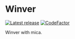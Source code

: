 # Winver

[![Latest release](https://img.shields.io/github/v/release/rounk-ctrl/Winver)](https://github.com/rounk-ctrl/Winver/releases/latest)
[![CodeFactor](https://www.codefactor.io/repository/github/rounk-ctrl/winver/badge)](https://www.codefactor.io/repository/github/rounk-ctrl/winver)

Winver with mica.
